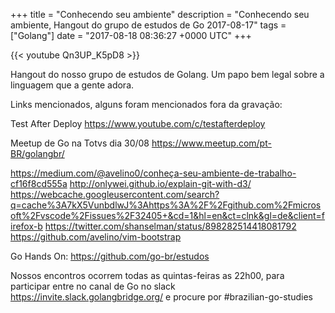 +++
title = "Conhecendo seu ambiente"
description = "Conhecendo seu ambiente, Hangout do grupo de estudos de Go 2017-08-17"
tags = ["Golang"]
date = "2017-08-18 08:36:27 +0000 UTC"
+++

{{< youtube Qn3UP_K5pD8 >}}

Hangout do nosso grupo de estudos de Golang.
Um papo bem legal sobre a linguagem que a gente adora.

Links mencionados, alguns foram mencionados fora da gravação:

Test After Deploy
https://www.youtube.com/c/testafterdeploy

Meetup de Go na Totvs dia 30/08
https://www.meetup.com/pt-BR/golangbr/

https://medium.com/@avelino0/conheça-seu-ambiente-de-trabalho-cf16f8cd555a
http://onlywei.github.io/explain-git-with-d3/
https://webcache.googleusercontent.com/search?q=cache%3A7kX5VunbdlwJ%3Ahttps%3A%2F%2Fgithub.com%2Fmicrosoft%2Fvscode%2Fissues%2F32405+&cd=1&hl=en&ct=clnk&gl=de&client=firefox-b
https://twitter.com/shanselman/status/898282514418081792
https://github.com/avelino/vim-bootstrap

Go Hands On:
https://github.com/go-br/estudos

Nossos encontros ocorrem todas as quintas-feiras as 22h00, para participar entre no canal de Go no slack https://invite.slack.golangbridge.org/ e procure por #brazilian-go-studies